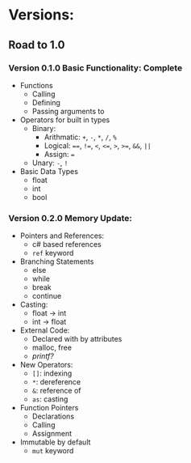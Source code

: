 ﻿# Versions:
## Road to 1.0
### Version 0.1.0 Basic Functionality: **Complete**
- Functions
    - Calling
    - Defining
    - Passing arguments to
- Operators for built in types
    - Binary:
        - Arithmatic: `+`, `-`, `*`, `/`, `%`
        - Logical: `==`, `!=`, `<`, `<=`, `>`, `>=`, `&&`, `||`
        - Assign: `=`
    - Unary: `-`, `!`
- Basic Data Types
    - float
    - int
    - bool

### Version 0.2.0 Memory Update:
- Pointers and References: 
    - c# based references
    - `ref` keyword
- Branching Statements
    - else
    - while
    - break
    - continue
- Casting:
    - float -> int
    - int -> float
- External Code:
    - Declared with by attributes
    - malloc, free
    - *printf?*
- New Operators:
    - `[]`: indexing
    - `*`: dereference
    - `&`: reference of
    - `as`: casting
- Function Pointers
    - Declarations
    - Calling
    - Assignment
- Immutable by default
    - `mut` keyword


